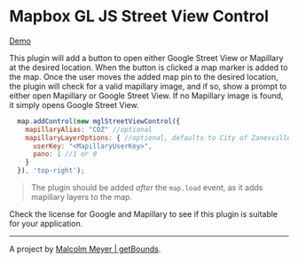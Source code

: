 # Mapbox GL JS Street View Control

[Demo](https://reyemtm.github.io/mglStreetViewControl/demo.html#16.8/39.940531/-82.012707)

This plugin will add a button to open either Google Street View or Mapillary at the desired location. When the button is clicked a map marker is added to the map. Once the user moves the added map pin to the desired location, the plugin will check for a valid mapillary image, and if so, show a prompt to either open Mapillary or Google Street View. If no Mapillary image is found, it simply opens Google Street View.

```JavaScript
  map.addControl(new mglStreetViewControl({
    mapillaryAlias: "COZ" //optional
    mapillaryLayerOptions: { //optional, defaults to City of Zanesville uploaded images and panormamic set to on
      userKey: "<MapillaryUserKey>",
      pano: 1 //1 or 0
    }
  }), 'top-right');
```

> The plugin should be added *after* the `map.load` event, as it adds mapillary layers to the map.

Check the license for Google and Mapillary to see if this plugin is suitable for your application.

---

A project by [Malcolm Meyer | getBounds](https://www.getBounds.com).
